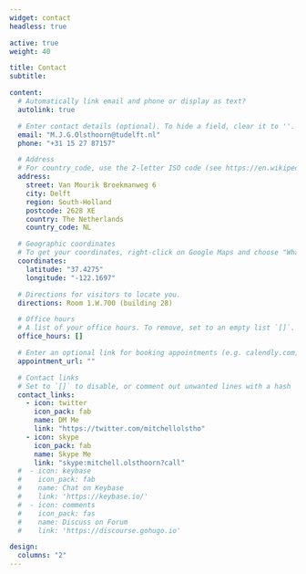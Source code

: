 ```yaml
---
widget: contact
headless: true

active: true
weight: 40

title: Contact
subtitle:

content:
  # Automatically link email and phone or display as text?
  autolink: true

  # Enter contact details (optional). To hide a field, clear it to ''.
  email: "M.J.G.Olsthoorn@tudelft.nl"
  phone: "+31 15 27 87157"

  # Address
  # For country_code, use the 2-letter ISO code (see https://en.wikipedia.org/wiki/ISO_3166-1_alpha-2 )
  address:
    street: Van Mourik Broekmanweg 6
    city: Delft
    region: South-Holland
    postcode: 2628 XE
    country: The Netherlands
    country_code: NL

  # Geographic coordinates
  # To get your coordinates, right-click on Google Maps and choose "What's here?". The coords will show up at the bottom.
  coordinates:
    latitude: "37.4275"
    longitude: "-122.1697"

  # Directions for visitors to locate you.
  directions: Room 1.W.700 (building 28)

  # Office hours
  # A list of your office hours. To remove, set to an empty list `[]`.
  office_hours: []

  # Enter an optional link for booking appointments (e.g. calendly.com).
  appointment_url: ""

  # Contact links
  # Set to `[]` to disable, or comment out unwanted lines with a hash `#`.
  contact_links:
    - icon: twitter
      icon_pack: fab
      name: DM Me
      link: "https://twitter.com/mitchellolstho"
    - icon: skype
      icon_pack: fab
      name: Skype Me
      link: "skype:mitchell.olsthoorn?call"
  #  - icon: keybase
  #    icon_pack: fab
  #    name: Chat on Keybase
  #    link: 'https://keybase.io/'
  #  - icon: comments
  #    icon_pack: fas
  #    name: Discuss on Forum
  #    link: 'https://discourse.gohugo.io'

design:
  columns: "2"
---
```

